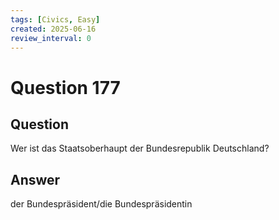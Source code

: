 ```yaml
---
tags: [Civics, Easy]
created: 2025-06-16
review_interval: 0
---
```


# Question 177

## Question

Wer ist das Staatsoberhaupt der Bundesrepublik Deutschland?

## Answer

der Bundespräsident/die Bundespräsidentin
